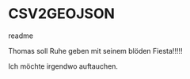 # CSV2GEOJSON

readme

Thomas soll Ruhe geben mit seinem blöden Fiesta!!!!!

Ich möchte irgendwo auftauchen.